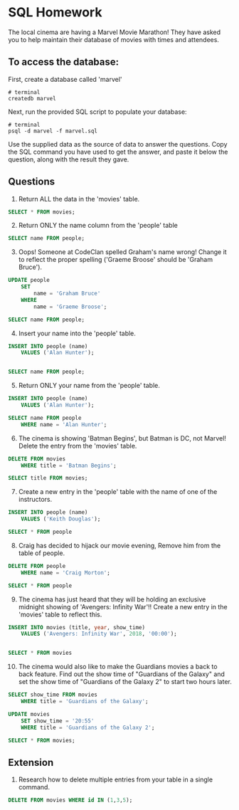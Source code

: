 # SQL Homework

The local cinema are having a Marvel Movie Marathon! They have asked you to help maintain their database of movies with times and attendees.

## To access the database:

First, create a database called 'marvel'

```
# terminal
createdb marvel
```

Next, run the provided SQL script to populate your database:

```
# terminal
psql -d marvel -f marvel.sql
```

Use the supplied data as the source of data to answer the questions. Copy the SQL command you have used to get the answer, and paste it below the question, along with the result they gave.

## Questions

1.  Return ALL the data in the 'movies' table.
```sql
SELECT * FROM movies;
```

2.  Return ONLY the name column from the 'people' table
```sql
SELECT name FROM people;
```

3.  Oops! Someone at CodeClan spelled Graham's name wrong! Change it to reflect the proper spelling ('Graeme Broose' should be 'Graham Bruce').
```sql
UPDATE people
	SET
		name = 'Graham Bruce'
	WHERE
		name = 'Graeme Broose';

SELECT name FROM people;

```

4. Insert your name into the 'people' table.
```sql
INSERT INTO people (name)
	VALUES ('Alan Hunter');


SELECT name FROM people;

```
5.  Return ONLY your name from the 'people' table.
```sql
INSERT INTO people (name)
	VALUES ('Alan Hunter');

SELECT name FROM people
	WHERE name = 'Alan Hunter';

```
6.  The cinema is showing 'Batman Begins', but Batman is DC, not Marvel! Delete the entry from the 'movies' table.
```sql
DELETE FROM movies
	WHERE title = 'Batman Begins';

SELECT title FROM movies;

```
7.  Create a new entry in the 'people' table with the name of one of the instructors.
```sql
INSERT INTO people (name)
	VALUES ('Keith Douglas');

SELECT * FROM people

```
8.  Craig has decided to hijack our movie evening, Remove him from the table of people.
```sql
DELETE FROM people
	WHERE name = 'Craig Morton';

SELECT * FROM people

```
9.  The cinema has just heard that they will be holding an exclusive midnight showing of 'Avengers: Infinity War'!! Create a new entry in the 'movies' table to reflect this.
```sql
INSERT INTO movies (title, year, show_time)
	VALUES ('Avengers: Infinity War', 2018, '00:00');


SELECT * FROM movies

```
10.  The cinema would also like to make the Guardians movies a back to back feature. Find out the show time of "Guardians of the Galaxy" and set the show time of "Guardians of the Galaxy 2" to start two hours later.
```sql
SELECT show_time FROM movies
	WHERE title = 'Guardians of the Galaxy';

UPDATE movies
	SET show_time = '20:55'
	WHERE title = 'Guardians of the Galaxy 2';

SELECT * FROM movies;

```

## Extension

1.  Research how to delete multiple entries from your table in a single command.
```sql
DELETE FROM movies WHERE id IN (1,3,5);

```
